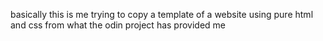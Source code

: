 basically this is me trying to copy a template of a website using
pure html and css from what the odin project has provided me
